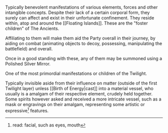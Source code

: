 Typically benevolent manifestations of various elements, forces and other intangible concepts. Despite their lack of a certain corporal form, they surely can affect and exist in their unfortunate confinement. 
They reside within, atop and around the [[Floating Islands]].
These are the "foster children" of The Ancients.

Affiliating to them will make them aid the Party overall in their journey, by aiding on combat (animating objects to decoy, possessing, manipulating the battlefield) and overall.

Once in a good standing with these, any of them may be summoned using a Polished Silver Mirror.

One of the most primordial manifestations or children of the Twilight.


Typically invisible aside from their influence on matter (outside of the first Twilight layer) unless [[Birth of Energy|cast]] into a material vessel, who usually is a amalgam of their respective element, crudely held together. 
Some spirits however asked and received a more intricate vessel, such as a mask or engravings on their amalgam, representing some artistic or expressive[^1] features.

[^1]: read: facial, such as eyes, mouth
